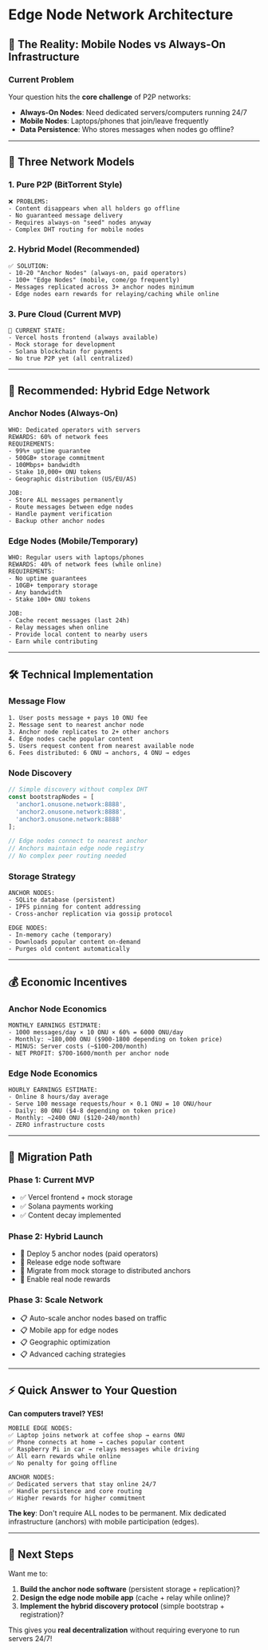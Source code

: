# Edge Node Network Architecture

## 🚨 **The Reality: Mobile Nodes vs Always-On Infrastructure**

### **Current Problem**
Your question hits the **core challenge** of P2P networks:
- **Always-On Nodes**: Need dedicated servers/computers running 24/7 
- **Mobile Nodes**: Laptops/phones that join/leave frequently
- **Data Persistence**: Who stores messages when nodes go offline?

---

## 🔄 **Three Network Models**

### **1. Pure P2P (BitTorrent Style)**
```
❌ PROBLEMS:
- Content disappears when all holders go offline
- No guaranteed message delivery  
- Requires always-on "seed" nodes anyway
- Complex DHT routing for mobile nodes
```

### **2. Hybrid Model (Recommended)**  
```
✅ SOLUTION:
- 10-20 "Anchor Nodes" (always-on, paid operators)
- 100+ "Edge Nodes" (mobile, come/go frequently)
- Messages replicated across 3+ anchor nodes minimum
- Edge nodes earn rewards for relaying/caching while online
```

### **3. Pure Cloud (Current MVP)**
```
🔄 CURRENT STATE:
- Vercel hosts frontend (always available)
- Mock storage for development
- Solana blockchain for payments
- No true P2P yet (all centralized)
```

---

## 🎯 **Recommended: Hybrid Edge Network**

### **Anchor Nodes (Always-On)**
```
WHO: Dedicated operators with servers
REWARDS: 60% of network fees
REQUIREMENTS:
- 99%+ uptime guarantee  
- 500GB+ storage commitment
- 100Mbps+ bandwidth
- Stake 10,000+ ONU tokens
- Geographic distribution (US/EU/AS)

JOB:
- Store ALL messages permanently
- Route messages between edge nodes
- Handle payment verification
- Backup other anchor nodes
```

### **Edge Nodes (Mobile/Temporary)**
```
WHO: Regular users with laptops/phones
REWARDS: 40% of network fees (while online)
REQUIREMENTS:
- No uptime guarantees
- 10GB+ temporary storage
- Any bandwidth
- Stake 100+ ONU tokens

JOB:
- Cache recent messages (last 24h)
- Relay messages when online
- Provide local content to nearby users
- Earn while contributing
```

---

## 🛠 **Technical Implementation**

### **Message Flow**
```
1. User posts message + pays 10 ONU fee
2. Message sent to nearest anchor node
3. Anchor node replicates to 2+ other anchors
4. Edge nodes cache popular content
5. Users request content from nearest available node
6. Fees distributed: 6 ONU → anchors, 4 ONU → edges
```

### **Node Discovery**
```javascript
// Simple discovery without complex DHT
const bootstrapNodes = [
  'anchor1.onusone.network:8888',
  'anchor2.onusone.network:8888', 
  'anchor3.onusone.network:8888'
];

// Edge nodes connect to nearest anchor
// Anchors maintain edge node registry
// No complex peer routing needed
```

### **Storage Strategy**
```
ANCHOR NODES:
- SQLite database (persistent)
- IPFS pinning for content addressing
- Cross-anchor replication via gossip protocol

EDGE NODES:  
- In-memory cache (temporary)
- Downloads popular content on-demand
- Purges old content automatically
```

---

## 💰 **Economic Incentives**

### **Anchor Node Economics**
```
MONTHLY EARNINGS ESTIMATE:
- 1000 messages/day × 10 ONU × 60% = 6000 ONU/day
- Monthly: ~180,000 ONU ($900-1800 depending on token price)
- MINUS: Server costs (~$100-200/month)
- NET PROFIT: $700-1600/month per anchor node
```

### **Edge Node Economics**  
```
HOURLY EARNINGS ESTIMATE:
- Online 8 hours/day average
- Serve 100 message requests/hour × 0.1 ONU = 10 ONU/hour  
- Daily: 80 ONU ($4-8 depending on token price)
- Monthly: ~2400 ONU ($120-240/month)
- ZERO infrastructure costs
```

---

## 🚀 **Migration Path**

### **Phase 1: Current MVP**
- ✅ Vercel frontend + mock storage
- ✅ Solana payments working
- ✅ Content decay implemented

### **Phase 2: Hybrid Launch** 
- 🔄 Deploy 5 anchor nodes (paid operators)
- 🔄 Release edge node software  
- 🔄 Migrate from mock storage to distributed anchors
- 🔄 Enable real node rewards

### **Phase 3: Scale Network**
- 📋 Auto-scale anchor nodes based on traffic
- 📋 Mobile app for edge nodes
- 📋 Geographic optimization
- 📋 Advanced caching strategies

---

## ⚡ **Quick Answer to Your Question**

**Can computers travel? YES!**

```
MOBILE EDGE NODES:
✅ Laptop joins network at coffee shop → earns ONU
✅ Phone connects at home → caches popular content  
✅ Raspberry Pi in car → relays messages while driving
✅ All earn rewards while online
✅ No penalty for going offline

ANCHOR NODES:
✅ Dedicated servers that stay online 24/7
✅ Handle persistence and core routing
✅ Higher rewards for higher commitment
```

**The key**: Don't require ALL nodes to be permanent. Mix dedicated infrastructure (anchors) with mobile participation (edges).

---

## 🎯 **Next Steps**

Want me to:
1. **Build the anchor node software** (persistent storage + replication)?
2. **Design the edge node mobile app** (cache + relay while online)?  
3. **Implement the hybrid discovery protocol** (simple bootstrap + registration)?

This gives you **real decentralization** without requiring everyone to run servers 24/7!
